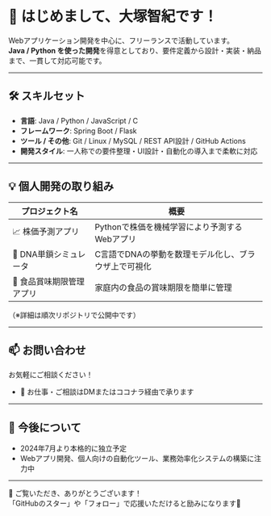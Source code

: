 # 👋 はじめまして、大塚智紀です！

Webアプリケーション開発を中心に、フリーランスで活動しています。  
**Java / Python を使った開発**を得意としており、要件定義から設計・実装・納品まで、一貫して対応可能です。

---

## 🛠 スキルセット

- **言語**: Java / Python / JavaScript / C
- **フレームワーク**: Spring Boot / Flask
- **ツール / その他**: Git / Linux / MySQL / REST API設計 / GitHub Actions
- **開発スタイル**: 一人称での要件整理・UI設計・自動化の導入まで柔軟に対応

---

## 💡 個人開発の取り組み

| プロジェクト名 | 概要 |
|----------------|------|
| 📈 株価予測アプリ | Pythonで株価を機械学習により予測するWebアプリ |
| 🧬 DNA単鎖シミュレータ | C言語でDNAの挙動を数理モデル化し、ブラウザ上で可視化 |
|  🥫 食品賞味期限管理アプリ | 家庭内の食品の賞味期限を簡単に管理 |

（※詳細は順次リポジトリで公開中です）

---

## 📫 お問い合わせ

お気軽にご相談ください！

- 💌 お仕事・ご相談はDMまたはココナラ経由で承ります

---

## 🧭 今後について

- 2024年7月より本格的に独立予定
- Webアプリ開発、個人向けの自動化ツール、業務効率化システムの構築に注力中

---

🔔 ご覧いただき、ありがとうございます！  
「GitHubのスター」や「フォロー」で応援いただけると励みになります🌱
